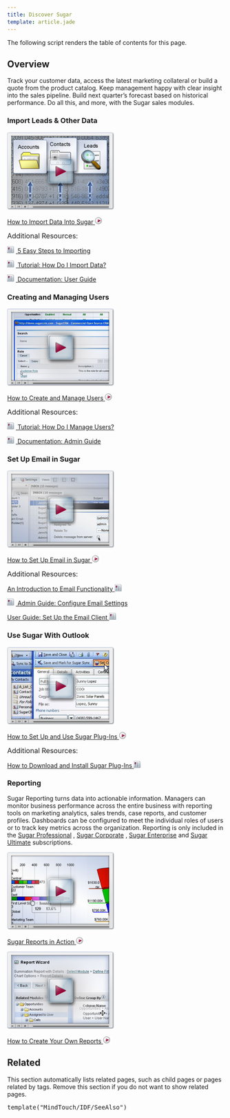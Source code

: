 ```yaml
---
title: Discover Sugar
template: article.jade
---
```


<div class="container">
  <p class="comment">The following script renders the table of contents for this page.</p>
  <h2>Overview</h2>
  <p>Track your customer data, access the latest marketing collateral or build a quote from the product catalog. Keep management happy with clear insight into the sales pipeline. Build next quarter’s forecast based on historical performance. Do all this, and more, with the Sugar sales modules.</p>
  <h3>Import Leads & Other Data</h3>
  <p>
    <a title="03_Training/02_Videos/12_Importing_Data" href="//03_Training/02_Videos/12_Importing_Data">
      <img alt="DemoImport.jpg" class="internal default" style="" src="DemoImport.jpg"/>
    </a>
  </p>
  <p>
    <a title="03_Training/02_Videos/12_Importing_Data" href="//03_Training/02_Videos/12_Importing_Data">
      How to Import Data Into Sugar
      <img alt="bullet_play_red.gif" class="internal default" style="" src="bullet_play_red.gif"/>
    </a>
  </p>
  <p>
    <span style="font-size:16px;">Additional Resources:</span>
  </p>
  <p>
    <a title="04_Find_Answers/02KB/01Getting_Started/Importing_Made_Easy" href="//04_Find_Answers/02KB/01Getting_Started/Introduction_to_Importing">
      <img alt="bullet_read_red.gif" class="internal default" style="" src="bullet_read_red.gif"/>
    </a>
    <a title="Importing Made Easy" href="//04_Find_Answers/02KB/01Getting_Started/Introduction_to_Importing">5 Easy Steps to Importing</a>
  </p>
  <p>
    <a title="03_Training/01_How_Do_I/10_Work_with_Records/Import_Data_v6.4" href="//02_Documentation/01_Sugar_Editions/04_Sugar_Professional/Sugar_Professional_6.4/Sugar_Professional_Application_Guide_6.4.0/52_Import">
      <img alt="bullet_read_red.gif" class="internal default" style="" src="bullet_read_red.gif"/>
    </a>
    <a title="Import Data v6.4" href="//02_Documentation/01_Sugar_Editions/04_Sugar_Professional/Sugar_Professional_6.4/Sugar_Professional_Application_Guide_6.4.0/52_Import">Tutorial: How Do I Import Data?</a>
  </p>
  <p>
    <a title="02_Documentation/01_Sugar_Editions/04_Sugar_Professional/Sugar_Professional_6.4/Sugar_Professional_6.4.0_Application_Guide/52_Import" href="//02_Documentation/01_Sugar_Editions/04_Sugar_Professional/Sugar_Professional_6.4/Sugar_Professional_Application_Guide_6.4.0/52_Import">
      <img alt="bullet_read_red.gif" class="internal default" style="" src="bullet_read_red.gif"/>
    </a>
    <a title="Import" href="//02_Documentation/01_Sugar_Editions/04_Sugar_Professional/Sugar_Professional_6.4/Sugar_Professional_Application_Guide_6.4.0/52_Import">Documentation: User Guide</a>
  </p>
  <h3>Creating and Managing Users</h3>
  <p>
    <a title="03_Training/02_Videos/09_Creating_Users%2C_Teams_and_Roles_in_Sugar" href="//03_Training/02_Videos/09_Creating_Users_Teams_and_Roles_in_Sugar">
      <img alt="DemoAdmin.jpg" class="internal default" style="" src="DemoAdmin.jpg"/>
    </a>
  </p>
  <p>
    <a title="03_Training/02_Videos/09_Creating_Users%2C_Teams_and_Roles_in_Sugar" href="//03_Training/02_Videos/09_Creating_Users_Teams_and_Roles_in_Sugar">
      How to Create and Manage Users
      <img alt="bullet_play_red.gif" class="internal default" style="" src="bullet_play_red.gif"/>
    </a>
  </p>
  <p>
    <span style="font-size:16px;">Additional Resources:</span>
  </p>
  <p>
    <a title="03_Training/01_How_Do_I/90_Administer_and_Configure_Sugar/Manage_Users" href="//03_Training/01_How_Do_I/90_Administer_and_Configure_Sugar/Manage_Users">
      <img alt="bullet_read_red.gif" class="internal default" style="" src="bullet_read_red.gif"/>
    </a>
    <a title="03_Training/01_How_Do_I/90_Administer_and_Configure_Sugar/Manage_Users_v6.4" href="//03_Training/01_How_Do_I/90_Administer_and_Configure_Sugar/Manage_Users_v6.4">Tutorial: How Do I Manage Users?</a>
  </p>
  <p>
    <a title="02_Documentation/01_Sugar_Editions/04_Sugar_Professional/Sugar_Professional_6.4/Sugar_Professional_6.4.0_Administration_Guide" href="//02_Documentation/01_Sugar_Editions/04_Sugar_Professional/Sugar_Professional_6.4/Sugar_Professional_Administration_Guide_6.4.0">
      <img alt="bullet_read_red.gif" class="internal default" style="" src="bullet_read_red.gif"/>
    </a>
    <a title="Sugar Professional 6.4.0 Administration Guide" href="//02_Documentation/01_Sugar_Editions/04_Sugar_Professional/Sugar_Professional_6.4/Sugar_Professional_Administration_Guide_6.4.0">Documentation: Admin Guide</a>
  </p>
  <h3>Set Up Email in Sugar</h3>
  <p>
    <a title="03_Training/02_Videos/10_Configuring_Email_Settings" href="//03_Training/02_Videos/10_Configuring_Email_Settings">
      <img alt="DemoEmail.jpg" class="internal default" style="" src="DemoEmail.jpg"/>
    </a>
  </p>
  <p>
    <a title="03_Training/02_Videos/10_Configuring_Email_Settings" href="//03_Training/02_Videos/10_Configuring_Email_Settings">
      How to Set Up Email in Sugar
      <img alt="bullet_play_red.gif" class="internal default" style="" src="bullet_play_red.gif"/>
    </a>
  </p>
  <p>
    <span style="font-size:16px;">Additional Resources:</span>
  </p>
  <p>
    <a title="04_Find_Answers/02KB/01Getting_Started/An_Introduction_to_Email_Functionality_in_Sugar" href="//04_Find_Answers/02KB/01Getting_Started/Introduction_to_Email_Functionality_in_Sugar">
      An Introduction to Email Functionality
      <img alt="bullet_read_red.gif" class="internal default" style="" src="bullet_read_red.gif"/>
    </a>
  </p>
  <p>
    <a title="02_Documentation/01_Sugar_Editions/04_Sugar_Professional/Sugar_Professional_6.4/Sugar_Professional_6.4.0_Administration_Guide/06_Email" href="//02_Documentation/01_Sugar_Editions/04_Sugar_Professional/Sugar_Professional_6.4/Sugar_Professional_Administration_Guide_6.4.0/06_Email">
      <img alt="bullet_read_red.gif" class="internal default" style="" src="bullet_read_red.gif"/>
    </a>
    <a title="Configure General Email Settings" href="//02_Documentation/01_Sugar_Editions/04_Sugar_Professional/Sugar_Professional_6.4/Sugar_Professional_Administration_Guide_6.4.0/06_Email">Admin Guide: Configure Email Settings</a>
  </p>
  <p>
    <a title="02_Documentation/01_Sugar_Editions/04_Sugar_Professional/Sugar_Professional_6.4/Sugar_Professional_6.4.0_Application_Guide/23_Emails" href="//02_Documentation/01_Sugar_Editions/04_Sugar_Professional/Sugar_Professional_6.4/Sugar_Professional_Application_Guide_6.4.0/23_Emails">
      User Guide: Set Up the Email Client
      <img alt="bullet_read_red.gif" class="internal default" style="" src="bullet_read_red.gif"/>
    </a>
  </p>
  <h3>Use Sugar With Outlook</h3>
  <p>
    <a title="03_Training/02_Videos/06_SugarCRM_Plug-in_for_Microsoft_Outlook" href="//03_Training/02_Videos/06_SugarCRM_Plug-in_for_Microsoft_Outlook">
      <img alt="DemoPlug-Ins.jpg" class="internal default" style="" src="DemoPlug-Ins.jpg"/>
    </a>
  </p>
  <p>
    <a title="03_Training/02_Videos/06_SugarCRM_Plug-in_for_Microsoft_Outlook" href="//03_Training/02_Videos/06_SugarCRM_Plug-in_for_Microsoft_Outlook">
      How to Set Up and Use Sugar Plug-Ins
      <img alt="bullet_play_red.gif" class="internal default" style="" src="bullet_play_red.gif"/>
    </a>
  </p>
  <p>
    <span style="font-size:16px;">Additional Resources:</span>
  </p>
  <p>
    <a title="04_Find_Answers/02KB/01Getting_Started/How_to_Download_and_Install_Sugar_Plug-Ins" href="//04_Find_Answers/02KB/01Getting_Started/Downloading_and_Installing_Sugar_Plug-ins">
      How to Download and Install Sugar Plug-Ins
      <img alt="bullet_read_red.gif" class="internal default" style="" src="bullet_read_red.gif"/>
    </a>
  </p>
  <h3>Reporting</h3>
  <p>
    <span>Sugar Reporting turns data into actionable information. Managers can monitor business performance across the entire business with reporting tools on marketing analytics, sales trends, case reports, and customer profiles. Dashboards can be configured to meet the individual roles of users or to track key metrics across the organization. Reporting is only included in the</span>
    <a class="external" href="http://www.sugarcrm.com/product/sugar-professional" title="http://www.sugarcrm.com/product/sugar-professional">Sugar Professional</a>
    <span>,</span>
    <a class="external" href="http://www.sugarcrm.com/product/sugar-corporate" title="http://www.sugarcrm.com/product/sugar-corporate">Sugar Corporate</a>
    <span>,</span>
    <a class="external" href="http://www.sugarcrm.com/product/sugar-enterprise" title="http://www.sugarcrm.com/product/sugar-enterprise">Sugar Enterprise</a>
    <span>and</span>
    <a class="external" href="http://www.sugarcrm.com/product/sugar-ultimate" title="http://www.sugarcrm.com/product/sugar-ultimate">Sugar Ultimate</a>
    <span>subscriptions.</span>
  </p>
  <p>
    <a class="external" href="http://www.sugarcrm.com/webcast/report-building-sugarcrm-webinar" title="http://www.sugarcrm.com/webcast/report-building-sugarcrm-webinar">
      <img alt="DemoReport1.jpg" class="internal default" style="" src="DemoReport1.jpg"/>
    </a>
  </p>
  <p>
    <a class="external" href="http://www.sugarcrm.com/webcast/report-building-sugarcrm-webinar" title="http://www.sugarcrm.com/webcast/report-building-sugarcrm-webinar">
      Sugar Reports in Action
      <img alt="bullet_play_red.gif" class="internal default" style="" src="bullet_play_red.gif"/>
    </a>
  </p>
  <p>
    <a title="03_Training/02_Videos/03_Creating_Reports" href="//03_Training/02_Videos/03_Creating_Reports">
      <img alt="DemoReport2.jpg" class="internal default" style="" src="DemoReport2.jpg"/>
    </a>
  </p>
  <p>
    <a title="03_Training/02_Videos/03_Creating_Reports" href="//03_Training/02_Videos/03_Creating_Reports">
      How to Create Your Own Reports
      <img alt="bullet_play_red.gif" class="internal default" style="" src="bullet_play_red.gif"/>
    </a>
  </p>
  <h2>Related</h2>
  <p class="comment">This section automatically lists related pages, such as child pages or pages related by tags. Remove this section if you do not want to show related pages.</p>
  <pre class="script">template("MindTouch/IDF/SeeAlso")</pre>
  <br/>
</div>